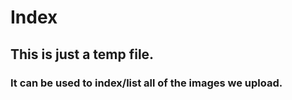 # Index

## This is just a temp file. 

### It can be used to index/list all of the images we upload.
